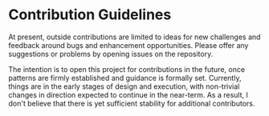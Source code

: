 # Contribution Guidelines

At present, outside contributions are limited to ideas for new challenges and feedback around bugs and enhancement opportunities.  Please offer any suggestions or problems by opening issues on the repository. 

The intention is to open this project for contributions in the future, once patterns are firmly established and guidance is formally set.  Currently, things are in the early stages of design and execution, with non-trivial changes in direction expected to continue in the near-term.  As a result, I don't believe that there is yet sufficient stability for additional contributors.    
